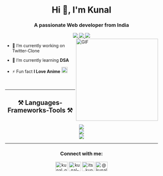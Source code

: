 <!-- gif , img , emoji , icon , content , link  https://forthebadge.com/  canva: header -->
<!-- <img src="new.png" width="100%" /> -->
<h1 align="center">Hi 👋, I'm Kunal</h1>
<h3 align="center">A passionate Web developer from India</h3>

<!-- <img src="chill.png"/> -->

<div align="center"> 
  <a href="mailto:kunalgursal@outlook.com">
    <img src="https://img.shields.io/badge/Gmail-333333?style=for-the-badge&logo=gmail&logoColor=red" />
  </a>
  <a href="https://www.linkedin.com/in/kunal-gursal-4159a81b4/" target="_blank">
    <img src="https://img.shields.io/badge/LinkedIn-0077B5?style=for-the-badge&logo=linkedin&logoColor=white" target="_blank" />
  </a>
  <a href="https://kunalg.vercel.app/" target="_blank">
     <img src="https://img.shields.io/badge/Portfolio-FF5722?style=for-the-badge&logo=todoist&logoColor=white" target="_blank" /> <!-- sqlite, safari, google-chrome are other good icon options -->
  </a>
</div>



<!-- <img align="right" height="270px" alt="GIF" src="https://user-images.githubusercontent.com/74038190/216649417-9acc58df-9186-4132-ad43-819a57babb67.gif" /> -->
<img align="right" height="270px" alt="GIF" src="work.gif" />

- 🔭 I’m currently working on Twitter-Clone

- 🌱 I’m currently learning **DSA**

- ⚡ Fun fact **I Love Anime** <img src="heart.gif" alt="hrt" height="20">

<br/>
  
<!-- | My Setup |  | 
| -- | -- | 
| Linux | Laptop : archcraft(Arch), PC : Zorin(ubuntu) |   | 
| vscode | `Tailwind` |
| Obsidian | `Fit_Sync, RoyalVelvel, EmojiShortCode, OmniSearch` |

-->
---


<h2 align="center">⚒️ Languages-Frameworks-Tools ⚒️</h2>
<br/>
<div align="center">
    <img src="https://skillicons.dev/icons?i=nextjs,react,nuxtjs,vue,tailwind,bootstrap,html,css,sass,bulma" /> <br>
    <img src="https://skillicons.dev/icons?i=vscode,sublime,linux,github,docker,git,gitlab,vim,ubuntu,bash" /> <br>
    <img src="https://skillicons.dev/icons?i=nodejs,python,javascript,typescript,express,mongodb,mysql,flask" /><br>
</div>
<!-- stats -->
<!-- <h2 align="center">⚡ Stats ⚡</h2>
<br> -->
<div align=center>
<!--   <img width=390 src="https://github-readme-streak-stats-salesp07.vercel.app/?user=salesp07&count_private=true&theme=react&border_radius=10" alt="streak stats"/> -->
<!--   <img width="100%" src="https://github-readme-stats-salesp07.vercel.app/api?username=kunalg12&count_private=false&show_icons=true&theme=react&rank_icon=github&border_radius=10" alt="readme stats" />
  <br/> -->
<!--   <img width=325 align="center" src="https://github-readme-stats-salesp07.vercel.app/api/top-langs/?username=salesp07&hide=HTML&langs_count=8&layout=compact&theme=react&border_radius=10&size_weight=0.5&count_weight=0.5&exclude_repo=github-readme-stats" alt="top langs" /> -->
</div>

<hr>
<!-- polywork -->
<!-- <div align="center">
  <h3> coming soon ...</h3>
    <img src="https://skillicons.dev/icons?i=devto,instagram,discord,mastodon,twitter" /> <br>
</div> -->
<h3 align="center">Connect with me:</h3>
<p align="center">
<a href="https://twitter.com/kunal_g12" target="blank"><img align="center" src="https://raw.githubusercontent.com/rahuldkjain/github-profile-readme-generator/master/src/images/icons/Social/twitter.svg" alt="kunal_g12" height="30" width="40" /></a>
<a href="https://linkedin.com/in/kunal-gursal-4159a81b4" target="blank"><img align="center" src="https://raw.githubusercontent.com/rahuldkjain/github-profile-readme-generator/master/src/images/icons/Social/linked-in-alt.svg" alt="kunal-gursal-4159a81b4" height="30" width="40" /></a>
<a href="https://instagram.com/its_kunal_g" target="blank"><img align="center" src="https://raw.githubusercontent.com/rahuldkjain/github-profile-readme-generator/master/src/images/icons/Social/instagram.svg" alt="its_kunal_g" height="30" width="40" /></a>
<a href="https://www.hackerrank.com/@kunalgursal2923" target="blank"><img align="center" src="https://raw.githubusercontent.com/rahuldkjain/github-profile-readme-generator/master/src/images/icons/Social/hackerrank.svg" alt="@kunalgursal2923" height="30" width="40" /></a>
</p>

